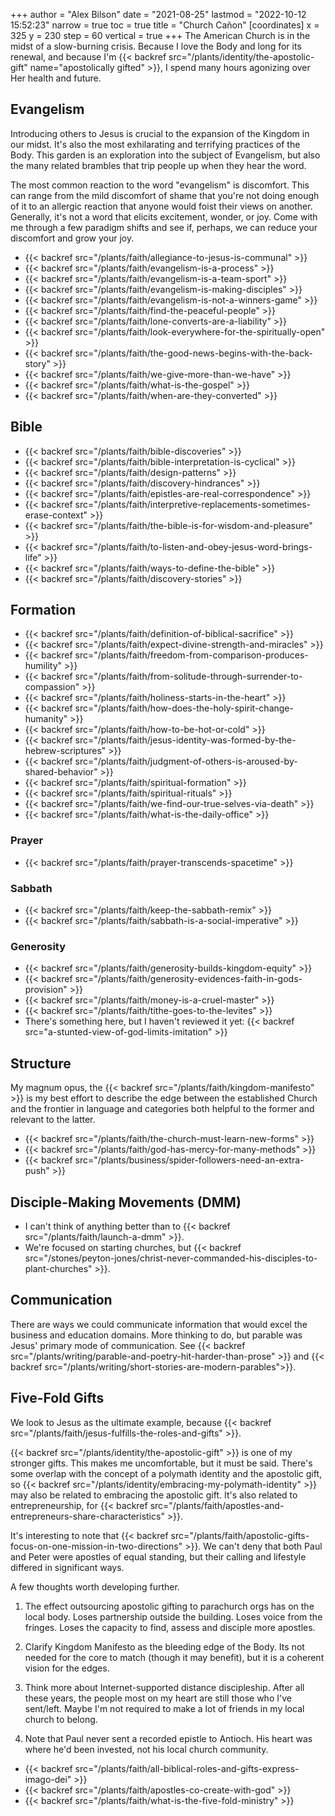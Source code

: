 +++
author = "Alex Bilson"
date = "2021-08-25"
lastmod = "2022-10-12 15:52:23"
narrow = true
toc = true
title = "Church Cañon"
[coordinates]
    x = 325
    y = 230
    step = 60
    vertical = true
+++
The American Church is in the midst of a slow-burning crisis. Because I love the Body and long for its renewal, and because I'm {{< backref src="/plants/identity/the-apostolic-gift" name="apostolically gifted" >}}, I spend many hours agonizing over Her health and future.

## Evangelism

Introducing others to Jesus is crucial to the expansion of the Kingdom in our midst. It's also the most exhilarating and terrifying practices of the Body. This garden is an exploration into the subject of Evangelism, but also the many related brambles that trip people up when they hear the word.

The most common reaction to the word "evangelism" is discomfort. This can range from the mild discomfort of shame that you're not doing enough of it to an allergic reaction that anyone would foist their views on another. Generally, it's not a word that elicits excitement, wonder, or joy. Come with me through a few paradigm shifts and see if, perhaps, we can reduce your discomfort and grow your joy.

- {{< backref src="/plants/faith/allegiance-to-jesus-is-communal" >}}
- {{< backref src="/plants/faith/evangelism-is-a-process" >}}
- {{< backref src="/plants/faith/evangelism-is-a-team-sport" >}}
- {{< backref src="/plants/faith/evangelism-is-making-disciples" >}}
- {{< backref src="/plants/faith/evangelism-is-not-a-winners-game" >}}
- {{< backref src="/plants/faith/find-the-peaceful-people" >}}
- {{< backref src="/plants/faith/lone-converts-are-a-liability" >}}
- {{< backref src="/plants/faith/look-everywhere-for-the-spiritually-open" >}}
- {{< backref src="/plants/faith/the-good-news-begins-with-the-back-story" >}}
- {{< backref src="/plants/faith/we-give-more-than-we-have" >}}
- {{< backref src="/plants/faith/what-is-the-gospel" >}}
- {{< backref src="/plants/faith/when-are-they-converted" >}}

## Bible

- {{< backref src="/plants/faith/bible-discoveries" >}}
- {{< backref src="/plants/faith/bible-interpretation-is-cyclical" >}}
- {{< backref src="/plants/faith/design-patterns" >}}
- {{< backref src="/plants/faith/discovery-hindrances" >}}
- {{< backref src="/plants/faith/epistles-are-real-correspondence" >}}
- {{< backref src="/plants/faith/interpretive-replacements-sometimes-erase-context" >}}
- {{< backref src="/plants/faith/the-bible-is-for-wisdom-and-pleasure" >}}
- {{< backref src="/plants/faith/to-listen-and-obey-jesus-word-brings-life" >}}
- {{< backref src="/plants/faith/ways-to-define-the-bible" >}}
- {{< backref src="/plants/faith/discovery-stories" >}}

## Formation

- {{< backref src="/plants/faith/definition-of-biblical-sacrifice" >}}
- {{< backref src="/plants/faith/expect-divine-strength-and-miracles" >}}
- {{< backref src="/plants/faith/freedom-from-comparison-produces-humility" >}}
- {{< backref src="/plants/faith/from-solitude-through-surrender-to-compassion" >}}
- {{< backref src="/plants/faith/holiness-starts-in-the-heart" >}}
- {{< backref src="/plants/faith/how-does-the-holy-spirit-change-humanity" >}}
- {{< backref src="/plants/faith/how-to-be-hot-or-cold" >}}
- {{< backref src="/plants/faith/jesus-identity-was-formed-by-the-hebrew-scriptures" >}}
- {{< backref src="/plants/faith/judgment-of-others-is-aroused-by-shared-behavior" >}}
- {{< backref src="/plants/faith/spiritual-formation" >}}
- {{< backref src="/plants/faith/spiritual-rituals" >}}
- {{< backref src="/plants/faith/we-find-our-true-selves-via-death" >}}
- {{< backref src="/plants/faith/what-is-the-daily-office" >}}

### Prayer

- {{< backref src="/plants/faith/prayer-transcends-spacetime" >}}

### Sabbath

- {{< backref src="/plants/faith/keep-the-sabbath-remix" >}}
- {{< backref src="/plants/faith/sabbath-is-a-social-imperative" >}}

### Generosity

- {{< backref src="/plants/faith/generosity-builds-kingdom-equity" >}}
- {{< backref src="/plants/faith/generosity-evidences-faith-in-gods-provision" >}}
- {{< backref src="/plants/faith/money-is-a-cruel-master" >}}
- {{< backref src="/plants/faith/tithe-goes-to-the-levites" >}}
- There's something here, but I haven't reviewed it yet: {{< backref src="a-stunted-view-of-god-limits-imitation" >}}

## Structure

My magnum opus, the {{< backref src="/plants/faith/kingdom-manifesto" >}} is my best effort to describe the edge between the established Church and the frontier in language and categories both helpful to the former and relevant to the latter.

- {{< backref src="/plants/faith/the-church-must-learn-new-forms" >}}
- {{< backref src="/plants/faith/god-has-mercy-for-many-methods" >}}
- {{< backref src="/plants/business/spider-followers-need-an-extra-push" >}}

## Disciple-Making Movements (DMM)

- I can't think of anything better than to {{< backref src="/plants/faith/launch-a-dmm" >}}.
- We're focused on starting churches, but {{< backref src="/stones/peyton-jones/christ-never-commanded-his-disciples-to-plant-churches" >}}.

## Communication

There are ways we could communicate information that would excel the business and education domains. More thinking to do, but parable was Jesus' primary mode of communication. See {{< backref src="/plants/writing/parable-and-poetry-hit-harder-than-prose" >}} and {{< backref src="/plants/writing/short-stories-are-modern-parables">}}.

## Five-Fold Gifts

We look to Jesus as the ultimate example, because {{< backref src="/plants/faith/jesus-fulfills-the-roles-and-gifts" >}}.

{{< backref src="/plants/identity/the-apostolic-gift" >}} is one of my stronger gifts. This makes me uncomfortable, but it must be said. There's some overlap with the concept of a polymath identity and the apostolic gift, so {{< backref src="/plants/identity/embracing-my-polymath-identity" >}} may also be related to embracing the apostolic gift. It's also related to entrepreneurship, for {{< backref src="/plants/faith/apostles-and-entrepreneurs-share-characteristics" >}}.

It's interesting to note that {{< backref src="/plants/faith/apostolic-gifts-focus-on-one-mission-in-two-directions" >}}. We can't deny that both Paul and Peter were apostles of equal standing, but their calling and lifestyle differed in significant ways.

A few thoughts worth developing further.

1. The effect outsourcing apostolic gifting to parachurch orgs has on the local body. Loses partnership outside the building. Loses voice from the fringes. Loses the capacity to find, assess and disciple more apostles.

2. Clarify Kingdom Manifesto as the bleeding edge of the Body. Its not needed for the core to match (though it may benefit), but it is a coherent vision for the edges.

3. Think more about Internet-supported distance discipleship. After all these years, the people most on my heart are still those who I've sent/left. Maybe I'm not required to make a lot of friends in my local church to belong.

4. Note that Paul never sent a recorded epistle to Antioch. His heart was where he'd been invested, not his local church community.

- {{< backref src="/plants/faith/all-biblical-roles-and-gifts-express-imago-dei" >}}
- {{< backref src="/plants/faith/apostles-co-create-with-god" >}}
- {{< backref src="/plants/faith/what-is-the-five-fold-ministry" >}}
